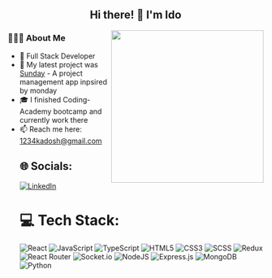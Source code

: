 
<h2 align="center"> Hi there! 👋 I'm Ido</h2>

  
<img  align="right" src="https://media.giphy.com/media/ukMiDlCmdv2og/giphy.gif" width="300"/>
<h3>👨🏻‍💻 About Me</h3>
<ul>
  <li>💼   Full Stack Developer</li>
  <li>🚀   My latest project was <a href="https://github.com/stavTo/Sunday">Sunday</a> - A project management app inpsired by monday
  <li>🎓  I finished Coding-Academy bootcamp and currently work there </li>
  <li>📫 Reach me here: <a target="_blank" rel="noopener noreferrer" href="https://mail.google.com/mail/u/0/?fs=1&tf=cm&source=mailto&to=1234kadosh@gmail.com">1234kadosh@gmail.com</a></li>


## 🌐 Socials:
[![LinkedIn](https://img.shields.io/badge/LinkedIn-%230077B5.svg?logo=linkedin&logoColor=white)](https://www.linkedin.com/in/ido-kadosh-717729252/) 

# 💻 Tech Stack:
![React](https://img.shields.io/badge/react-%2320232a.svg?style=for-the-badge&logo=react&logoColor=%2361DAFB)  ![JavaScript](https://img.shields.io/badge/javascript-%23323330.svg?style=for-the-badge&logo=javascript&logoColor=%23F7DF1E) ![TypeScript](https://img.shields.io/badge/typescript-%23007ACC.svg?style=for-the-badge&logo=typescript&logoColor=white) ![HTML5](https://img.shields.io/badge/html5-%23E34F26.svg?style=for-the-badge&logo=html5&logoColor=white) ![CSS3](https://img.shields.io/badge/css3-%231572B6.svg?style=for-the-badge&logo=css3&logoColor=white) ![SCSS](https://img.shields.io/badge/Sass-CC6699?style=for-the-badge&logo=sass&logoColor=white) ![Redux](https://img.shields.io/badge/redux-%23593d88.svg?style=for-the-badge&logo=redux&logoColor=white) <br> ![React Router](https://img.shields.io/badge/React_Router-CA4245?style=for-the-badge&logo=react-router&logoColor=white)     ![Socket.io](https://img.shields.io/badge/Socket.io-black?style=for-the-badge&logo=socket.io&badgeColor=010101)  ![NodeJS](https://img.shields.io/badge/node.js-6DA55F?style=for-the-badge&logo=node.js&logoColor=white)  ![Express.js](https://img.shields.io/badge/express.js-%23404d59.svg?style=for-the-badge&logo=express&logoColor=%2361DAFB) ![MongoDB](https://img.shields.io/badge/MongoDB-%234ea94b.svg?style=for-the-badge&logo=mongodb&logoColor=white) ![Python](https://img.shields.io/badge/Python-3776AB?style=for-the-badge&logo=python&logoColor=white)
